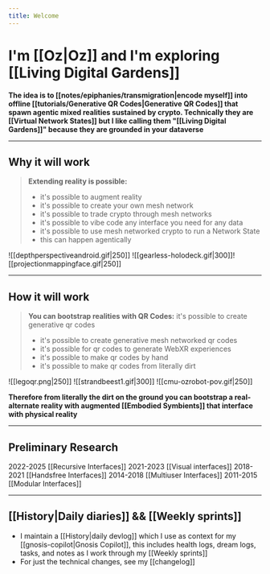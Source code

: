 ```yaml
---
title: Welcome
---
```

# I'm [[Oz|Oz]] and I'm exploring [[Living Digital Gardens]]

**The idea is to [[notes/epiphanies/transmigration|encode myself]] into offline [[tutorials/Generative QR Codes|Generative QR Codes]] that spawn agentic mixed realities sustained by crypto. Technically they are [[Virtual Network States]] but I like calling them "[[Living Digital Gardens]]" because they are grounded in your dataverse**

---
## Why it will work

> **Extending reality is possible:**
>- it's possible to augment reality
> - it's possible to create your own mesh network
>- it's possible to trade crypto through mesh networks
>- it's possible to vibe code any interface you need for any data
>- it's possible to use mesh networked crypto to run a Network State
>- this can happen agentically

![[depthperspectiveandroid.gif|250]] ![[gearless-holodeck.gif|300]]![[projectionmappingface.gif|250]]

---
## How it will work

>  **You can bootstrap realities with QR Codes:**
it's possible to create generative qr codes
>- it's possible to create generative mesh networked qr codes
>- it's possible for qr codes to generate WebXR experiences
>- it's possible to make qr codes by hand
>- it's possible to make qr codes from literally dirt

![[legoqr.png|250]]  ![[strandbeest1.gif|300]] ![[cmu-ozrobot-pov.gif|250]]

**Therefore from literally the dirt on the ground you can bootstrap a real-alternate reality with augmented ⁠[[Embodied Symbients]] that interface with physical reality**

---
## Preliminary Research

2022-2025 [[Recursive Interfaces]]
2021-2023 [[Visual interfaces]]
2018-2021 [[Handsfree Interfaces]]
2014-2018 [[Multiuser Interfaces]]
2011-2015 [[Modular Interfaces]]

---
## [[History|Daily diaries]] && [[Weekly sprints]]

- I maintain a [[History|daily devlog]] which I use as context for my [[gnosis-copilot|Gnosis Copilot]], this includes health logs, dream logs, tasks, and notes as I work through my [[Weekly sprints]]
- For just the technical changes, see my [[changelog]]